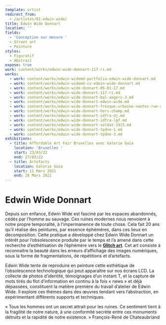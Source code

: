 ```yaml
---
template: artist
redirect_from:
  - /artistes/91-edwin-wide/
title: Edwin Wide Donnart
location: ''
fields:
  - 'Conception sur mesure '
  - Street art
  - Peinture
styles:
  - Figuratif
  - Abstrait
expose: true
work: content/works/edwin-wide-donnart-117-ri.md
works:
  - work: content/works/edwin-widemd-portfolio-edwin-wide-donnart.md
  - work: content/works/edwin-widemd-cv-edwin-wide-donnart.md
  - work: content/works/edwin-wide-donnart-05-01-17.md
  - work: content/works/edwin-wide-donnart-117-ri.md
  - work: content/works/edwin-wide-donnart-bal-angers-3.md
  - work: content/works/edwin-wide-donnart-edwin-wide.md
  - work: content/works/edwin-wide-donnart-fresque-urbaine-nantes-rue-arche-seche.md
  - work: content/works/edwin-wide-donnart-hors-champ.md
  - work: content/works/edwin-wide-donnart-idfra-dj.md
  - work: content/works/edwin-wide-donnart-idfra-lgf.md
  - work: content/works/edwin-wide-donnart-soldat-1915.md
  - work: content/works/edwin-wide-donnart-tpdne-1.md
  - work: content/works/edwin-wide-donnart-tpdne-3.md
exhibitions:
  - title: Affordable Art Fair Bruxelles avec Galerie Gaïa
    location: 'Bruxelles '
    start: 23/03/22
    end: 27/03/22
  - title: Artefacts
    location: Galerie Gaia
    start: 11 Mars 2021
    end: 28 Mars 2021
---
```


# Edwin Wide Donnart

Depuis son enfance, Edwin Wide est fasciné par les espaces abandonnés, cédés par l’homme au sauvage. Ces ruines modernes nous renvoient à notre propre temporalité, à l’impermanence de toute chose. Cela fait 20 ans qu’il réalise des peintures, par essence éphémères, dans ces lieux en décomposition. Cette pratique a développé chez Edwin Wide Donnart un intérêt pour l’obsolescence produite par le temps et l’a amené dans cette recherche d’esthétisation de l’éphémère vers le **[Glitch art](https://www.beauxarts.com/grand-format/le-glitch-ou-le-bug-erige-au-rang-dart/ "glitch beaux arts magazine")**. Cet art consiste à reconnaitre la beauté dans les erreurs d’affichage des images numériques, sous la forme de fragmentations, de répétitions et d’artefacts.

Edwin Wide tente de reproduire en peinture cette esthétique de l’obsolescence technologique qui peut apparaître sur nos écrans LCD. La collecte de photos d’identité, témoignages d’un instant T, et la capture de mots tirés du flot d’information en continu à la fois « news » et déjà dépassées, constituent la matière première du travail d’atelier de Edwin Wide. Il explore ces thèmes dans des œuvres tendant vers l’abstraction, en expérimentant différents supports et techniques.

« Tous les hommes ont un secret attrait pour les ruines. Ce sentiment tient à la fragilité de notre nature, à une conformité secrète entre ces monuments détruits et la rapidité de notre existence. »
François-René de Chateaubriand
